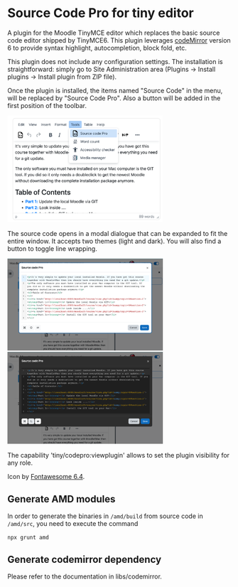 # Source Code Pro for tiny editor

A plugin for the Moodle TinyMCE editor which replaces the basic source code editor shipped by TinyMCE6.
This plugin leverages [codeMirror](https://codemirror.net/) version 6 to provide syntax highlight, autocompletion, block fold, etc.

This plugin does not include any configuration settings. The installation is straightforward: simply go to Site Administration area (Plugins → Install plugins → Install plugin from ZIP file).

Once the plugin is installed, the items named "Source Code" in the menu, will be replaced by "Source Code Pro". Also a button will be added in the first position of the toolbar.

<img src="./pix/pict01.png" style="max-width:350px;">

The source code opens in a modal dialogue that can be expanded to fit the entire window. It accepts two themes (light and dark). You will also find a button to toggle line wrapping.

<img src="./pix/pict02.png" style="max-width:350px;">

<img src="./pix/pict03.png" style="max-width:350px;">

The capability 'tiny/codepro:viewplugin' allows to set the plugin visibility for any role.

Icon by [Fontawesome 6.4](https://fontawesome.com/icons/file-code?f=classic&s=light).

## Generate AMD modules

In order to generate the binaries in `/amd/build` from source code in `/amd/src`, you need to execute the command

```
npx grunt amd
```

## Generate codemirror dependency

Please refer to the documentation in libs/codemirror.
